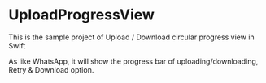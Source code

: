 # UploadProgressView
This is the sample project of Upload / Download circular progress view in Swift

As like WhatsApp, it will show the progress bar of uploading/downloading, Retry & Download option.
